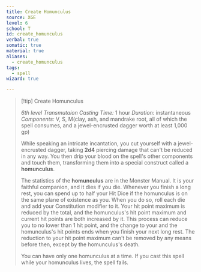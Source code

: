 ```yaml
---
title: Create Homunculus
source: XGE
level: 6
school: T
id: create_homunculus
verbal: true
somatic: true
material: true
aliases:
  - create_homunculus
tags:
  - spell
wizard: true

---
```

>[!tip] Create Homunculus
>
> *6th level Transmutaion*
> *Casting Time:* 1 hour
> *Duration:* instantaneous
> *Components:* V, S, M(clay, ash, and mandrake root, all of which the spell consumes, and a jewel-encrusted dagger worth at least 1,000 gp)
>
>While speaking an intricate incantation, you cut yourself with a jewel-encrusted dagger, taking **2d4** piercing damage that can't be reduced in any way. You then drip your blood on the spell's other components and touch them, transforming them into a special construct called a **homunculus**.
>
>The statistics of the **homunculus** are in the Monster Manual. It is your faithful companion, and it dies if you die. Whenever you finish a long rest, you can spend up to half your Hit Dice if the homunculus is on the same plane of existence as you. When you do so, roll each die and add your Constitution modifier to it. Your hit point maximum is reduced by the total, and the homunculus's hit point maximum and current hit points are both increased by it. This process can reduce you to no lower than 1 hit point, and the change to your and the homunculus's hit points ends when you finish your next long rest. The reduction to your hit point maximum can't be removed by any means before then, except by the homunculus's death.
>
>You can have only one homunculus at a time. If you cast this spell while your homunculus lives, the spell fails.
>

